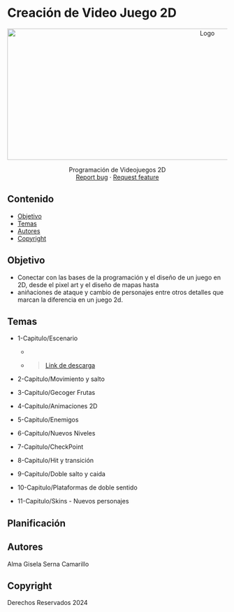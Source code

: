 # Creación de Video Juego 2D
<p align="center">
    <img src="[https://i.pinimg.com/736x/c3/9e/00/c39e00a600cac87fc02becba65361d02.jpg](https://i.pinimg.com/736x/24/49/05/244905a53d441a00074d8584d8491a9d.jpg)" alt="Logo" width=900 height=300>

  <p align="center">
    Programación de Videojuegos 2D
    <br>
    <a href="https://reponame/issues/new?template=bug.md">Report bug</a>
    ·
    <a href="https://reponame/issues/new?template=feature.md&labels=feature">Request feature</a>
  </p>
</p>


## Contenido

- [Objetivo](#objetivo)
- [Temas](#temas)
- [Autores](#autores)
- [Copyright](#copyright)


## Objetivo
 - Conectar con las bases de la programación y el diseño de un juego en 2D, desde el pixel art y el diseño de mapas hasta
 - aniñaciones de ataque y cambio de personajes entre otros detalles que marcan la diferencia en un juego 2d.  


## Temas

* 1-Capitulo/Escenario
  * > 
  * ><a href="https://drive.google.com/file/d/1VIQydYZ3vDcm753kaNkYkQZKlxu_rBJ5/view?usp=drive_link">Link de descarga</a> 
* 2-Capitulo/Movimiento y salto 
  
* 3-Capitulo/Gecoger Frutas 
  
* 4-Capitulo/Animaciones 2D

* 5-Capitulo/Enemigos

* 6-Capitulo/Nuevos Niveles
  
* 7-Capitulo/CheckPoint
* 8-Capitulo/Hit y transición
* 9-Capitulo/Doble salto y caida
* 10-Capitulo/Plataformas de doble sentido
* 11-Capitulo/Skins - Nuevos personajes 

## Planificación

## Autores
Alma Gisela Serna Camarillo

## Copyright
Derechos Reservados 2024
